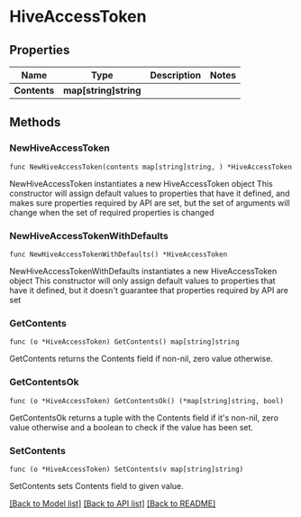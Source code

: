 # HiveAccessToken

## Properties

Name | Type | Description | Notes
------------ | ------------- | ------------- | -------------
**Contents** | **map[string]string** |  | 

## Methods

### NewHiveAccessToken

`func NewHiveAccessToken(contents map[string]string, ) *HiveAccessToken`

NewHiveAccessToken instantiates a new HiveAccessToken object
This constructor will assign default values to properties that have it defined,
and makes sure properties required by API are set, but the set of arguments
will change when the set of required properties is changed

### NewHiveAccessTokenWithDefaults

`func NewHiveAccessTokenWithDefaults() *HiveAccessToken`

NewHiveAccessTokenWithDefaults instantiates a new HiveAccessToken object
This constructor will only assign default values to properties that have it defined,
but it doesn't guarantee that properties required by API are set

### GetContents

`func (o *HiveAccessToken) GetContents() map[string]string`

GetContents returns the Contents field if non-nil, zero value otherwise.

### GetContentsOk

`func (o *HiveAccessToken) GetContentsOk() (*map[string]string, bool)`

GetContentsOk returns a tuple with the Contents field if it's non-nil, zero value otherwise
and a boolean to check if the value has been set.

### SetContents

`func (o *HiveAccessToken) SetContents(v map[string]string)`

SetContents sets Contents field to given value.



[[Back to Model list]](../README.md#documentation-for-models) [[Back to API list]](../README.md#documentation-for-api-endpoints) [[Back to README]](../README.md)


